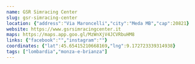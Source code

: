 ```yaml
---
name: GSR Simracing Center
slug: gsr-simracing-center
location: {"address":"Via Maroncelli","city":"Meda MB","cap":20821}
website: https://www.gsrsimracingcenter.it
maps: https://maps.app.goo.gl/MzWnXjV4JCVRbuHM8
links: {"facebook":"","instagram":""}
coordinates: {"lat":45.65415210668169,"lng":9.172723339314938}
tags: ["lombardia","monza-e-brianza"]
---
```

